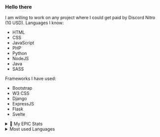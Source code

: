 ### Hello there
I am willing to work on any project where I could get paid by Discord Nitro (10 USD). 
Languages I know:
* HTML
* CSS
* JavaScript
* PHP
* Python
* NodeJS
* Java
* SASS

Frameworks I have used:
* Bootstrap
* W3 CSS
* Django
* ExpressJS
* Flask
* Svelte

<details>
  <summary>👑 My EPIC Stats</summary> 
  <a href="https://github.com/NightZan999">
  <img align="center" src="https://github-readme-stats.vercel.app/api?username=nightzan999&show_icons=true&count_private=true&include_all_commits=true&theme=tokyonight" alt="NightZan999's github stats" />
</a>
</details>
<details>
    <summary> Most used Languages</summary>
    <img align="center" src="https://github-readme-stats.vercel.app/api/top-langs/?username=nightzan999&layout=compact&theme=tokyonight" />
</details>
